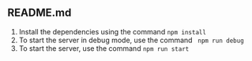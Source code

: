 ## README.md

1. Install the dependencies using the command
` npm install `
2. To start the server in debug mode, use the command
` npm run debug`
3. To start the server, use the command
`npm run start`
